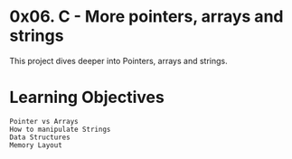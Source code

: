 # 0x06. C - More pointers, arrays and strings
This project dives deeper into Pointers, arrays and strings.

# Learning Objectives
    Pointer vs Arrays
    How to manipulate Strings
    Data Structures
    Memory Layout
